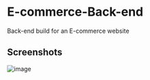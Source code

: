 # E-commerce-Back-end
 Back-end build for an E-commerce website



## Screenshots 
![image](https://user-images.githubusercontent.com/112224915/215386326-80c74bac-df94-451d-a96e-2a1f3fcbfde6.png)
